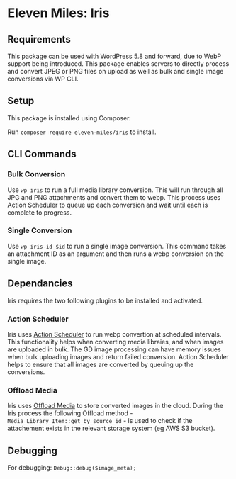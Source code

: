 # Eleven Miles: Iris

## Requirements

This package can be used with WordPress 5.8 and forward, due to WebP support being introduced. This package enables servers to directly process and convert JPEG or PNG files on upload as well as bulk and single image conversions via WP CLI.

## Setup

This package is installed using Composer.

Run `composer require eleven-miles/iris` to install.

## CLI Commands

### Bulk Conversion

Use `wp iris` to run a full media library conversion. This will run through all JPG and PNG attachments and convert them to webp. This process uses Action Scheduler to queue up each conversion and wait until each is complete to progress.

### Single Conversion

Use `wp iris-id $id` to run a single image conversion. This command takes an attachment ID as an argument and then runs a webp conversion on the single image.

## Dependancies

Iris requires the two following plugins to be installed and activated.

### Action Scheduler

Iris uses [Action Scheduler](https://actionscheduler.org/usage/) to run webp convertion at scheduled intervals. This functionality helps when converting media libraies, and when images are uploaded in bulk. The GD image processing can have memory issues when bulk uploading images and return failed conversion. Action Scheduler helps to ensure that all images are converted by queuing up the conversions.

### Offload Media

Iris uses [Offload Media](https://deliciousbrains.com/wp-offload-media/) to store converted images in the cloud. During the Iris process the following Offload method - `Media_Library_Item::get_by_source_id` - is used to check if the attachement exists in the relevant storage system (eg AWS S3 bucket).

## Debugging

For debugging: `Debug::debug($image_meta);`
